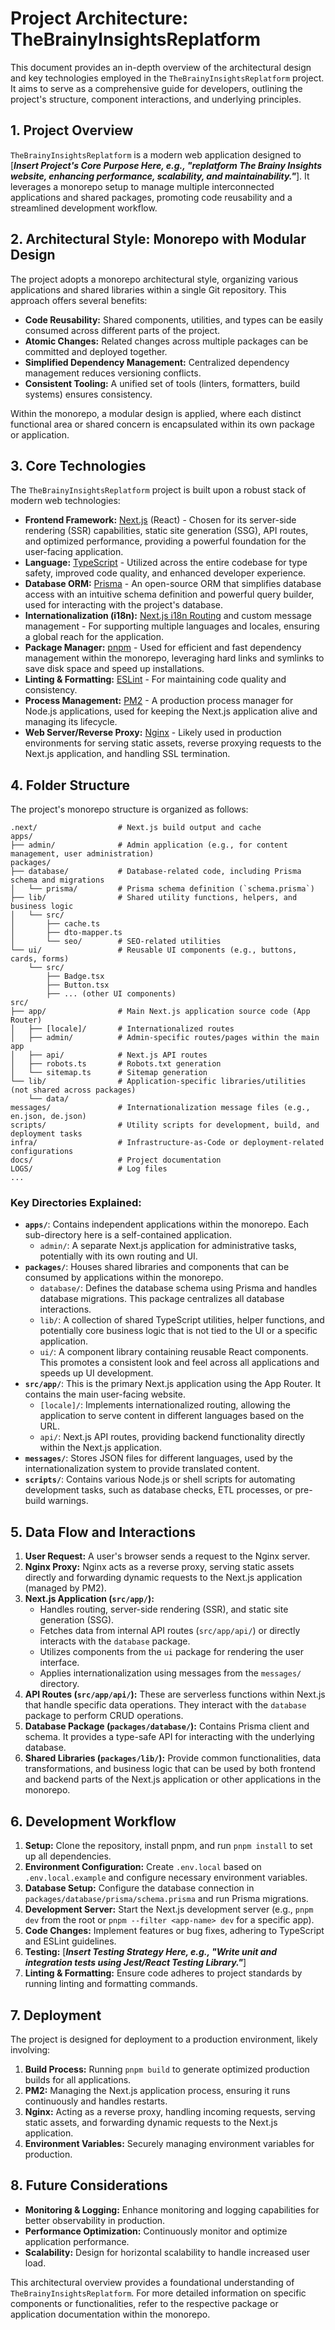 # Project Architecture: TheBrainyInsightsReplatform

This document provides an in-depth overview of the architectural design and key technologies employed in the `TheBrainyInsightsReplatform` project. It aims to serve as a comprehensive guide for developers, outlining the project's structure, component interactions, and underlying principles.

## 1. Project Overview

`TheBrainyInsightsReplatform` is a modern web application designed to [**_Insert Project's Core Purpose Here, e.g., "replatform The Brainy Insights website, enhancing performance, scalability, and maintainability."_**]. It leverages a monorepo setup to manage multiple interconnected applications and shared packages, promoting code reusability and a streamlined development workflow.

## 2. Architectural Style: Monorepo with Modular Design

The project adopts a monorepo architectural style, organizing various applications and shared libraries within a single Git repository. This approach offers several benefits:

*   **Code Reusability:** Shared components, utilities, and types can be easily consumed across different parts of the project.
*   **Atomic Changes:** Related changes across multiple packages can be committed and deployed together.
*   **Simplified Dependency Management:** Centralized dependency management reduces versioning conflicts.
*   **Consistent Tooling:** A unified set of tools (linters, formatters, build systems) ensures consistency.

Within the monorepo, a modular design is applied, where each distinct functional area or shared concern is encapsulated within its own package or application.

## 3. Core Technologies

The `TheBrainyInsightsReplatform` project is built upon a robust stack of modern web technologies:

*   **Frontend Framework:** [Next.js](https://nextjs.org/) (React) - Chosen for its server-side rendering (SSR) capabilities, static site generation (SSG), API routes, and optimized performance, providing a powerful foundation for the user-facing application.
*   **Language:** [TypeScript](https://www.typescriptlang.org/) - Utilized across the entire codebase for type safety, improved code quality, and enhanced developer experience.
*   **Database ORM:** [Prisma](https://www.prisma.io/) - An open-source ORM that simplifies database access with an intuitive schema definition and powerful query builder, used for interacting with the project's database.
*   **Internationalization (i18n):** [Next.js i18n Routing](https://nextjs.org/docs/advanced-features/i18n-routing) and custom message management - For supporting multiple languages and locales, ensuring a global reach for the application.
*   **Package Manager:** [pnpm](https://pnpm.io/) - Used for efficient and fast dependency management within the monorepo, leveraging hard links and symlinks to save disk space and speed up installations.
*   **Linting & Formatting:** [ESLint](https://eslint.org/) - For maintaining code quality and consistency.
*   **Process Management:** [PM2](https://pm2.keymetrics.io/) - A production process manager for Node.js applications, used for keeping the Next.js application alive and managing its lifecycle.
*   **Web Server/Reverse Proxy:** [Nginx](https://www.nginx.com/) - Likely used in production environments for serving static assets, reverse proxying requests to the Next.js application, and handling SSL termination.

## 4. Folder Structure

The project's monorepo structure is organized as follows:

```
.next/                  # Next.js build output and cache
apps/
├── admin/              # Admin application (e.g., for content management, user administration)
packages/
├── database/           # Database-related code, including Prisma schema and migrations
│   └── prisma/         # Prisma schema definition (`schema.prisma`)
├── lib/                # Shared utility functions, helpers, and business logic
│   └── src/
│       ├── cache.ts
│       ├── dto-mapper.ts
│       └── seo/        # SEO-related utilities
└── ui/                 # Reusable UI components (e.g., buttons, cards, forms)
    └── src/
        ├── Badge.tsx
        ├── Button.tsx
        ├── ... (other UI components)
src/
├── app/                # Main Next.js application source code (App Router)
│   ├── [locale]/       # Internationalized routes
│   ├── admin/          # Admin-specific routes/pages within the main app
│   ├── api/            # Next.js API routes
│   ├── robots.ts       # Robots.txt generation
│   └── sitemap.ts      # Sitemap generation
└── lib/                # Application-specific libraries/utilities (not shared across packages)
    └── data/
messages/               # Internationalization message files (e.g., en.json, de.json)
scripts/                # Utility scripts for development, build, and deployment tasks
infra/                  # Infrastructure-as-Code or deployment-related configurations
docs/                   # Project documentation
LOGS/                   # Log files
...
```

### Key Directories Explained:

*   **`apps/`**: Contains independent applications within the monorepo. Each sub-directory here is a self-contained application.
    *   `admin/`: A separate Next.js application for administrative tasks, potentially with its own routing and UI.
*   **`packages/`**: Houses shared libraries and components that can be consumed by applications within the monorepo.
    *   `database/`: Defines the database schema using Prisma and handles database migrations. This package centralizes all database interactions.
    *   `lib/`: A collection of shared TypeScript utilities, helper functions, and potentially core business logic that is not tied to the UI or a specific application.
    *   `ui/`: A component library containing reusable React components. This promotes a consistent look and feel across all applications and speeds up UI development.
*   **`src/app/`**: This is the primary Next.js application using the App Router. It contains the main user-facing website.
    *   `[locale]/`: Implements internationalized routing, allowing the application to serve content in different languages based on the URL.
    *   `api/`: Next.js API routes, providing backend functionality directly within the Next.js application.
*   **`messages/`**: Stores JSON files for different languages, used by the internationalization system to provide translated content.
*   **`scripts/`**: Contains various Node.js or shell scripts for automating development tasks, such as database checks, ETL processes, or pre-build warnings.

## 5. Data Flow and Interactions

1.  **User Request:** A user's browser sends a request to the Nginx server.
2.  **Nginx Proxy:** Nginx acts as a reverse proxy, serving static assets directly and forwarding dynamic requests to the Next.js application (managed by PM2).
3.  **Next.js Application (`src/app/`):**
    *   Handles routing, server-side rendering (SSR), and static site generation (SSG).
    *   Fetches data from internal API routes (`src/app/api/`) or directly interacts with the `database` package.
    *   Utilizes components from the `ui` package for rendering the user interface.
    *   Applies internationalization using messages from the `messages/` directory.
4.  **API Routes (`src/app/api/`):** These are serverless functions within Next.js that handle specific data operations. They interact with the `database` package to perform CRUD operations.
5.  **Database Package (`packages/database/`):** Contains Prisma client and schema. It provides a type-safe API for interacting with the underlying database.
6.  **Shared Libraries (`packages/lib/`):** Provide common functionalities, data transformations, and business logic that can be used by both frontend and backend parts of the Next.js application or other applications in the monorepo.

## 6. Development Workflow

1.  **Setup:** Clone the repository, install pnpm, and run `pnpm install` to set up all dependencies.
2.  **Environment Configuration:** Create `.env.local` based on `.env.local.example` and configure necessary environment variables.
3.  **Database Setup:** Configure the database connection in `packages/database/prisma/schema.prisma` and run Prisma migrations.
4.  **Development Server:** Start the Next.js development server (e.g., `pnpm dev` from the root or `pnpm --filter <app-name> dev` for a specific app).
5.  **Code Changes:** Implement features or bug fixes, adhering to TypeScript and ESLint guidelines.
6.  **Testing:** [**_Insert Testing Strategy Here, e.g., "Write unit and integration tests using Jest/React Testing Library."_**]
7.  **Linting & Formatting:** Ensure code adheres to project standards by running linting and formatting commands.

## 7. Deployment

The project is designed for deployment to a production environment, likely involving:

1.  **Build Process:** Running `pnpm build` to generate optimized production builds for all applications.
2.  **PM2:** Managing the Next.js application process, ensuring it runs continuously and handles restarts.
3.  **Nginx:** Acting as a reverse proxy, handling incoming requests, serving static assets, and forwarding dynamic requests to the Next.js application.
4.  **Environment Variables:** Securely managing environment variables for production.

## 8. Future Considerations


*   **Monitoring & Logging:** Enhance monitoring and logging capabilities for better observability in production.
*   **Performance Optimization:** Continuously monitor and optimize application performance.
*   **Scalability:** Design for horizontal scalability to handle increased user load.

This architectural overview provides a foundational understanding of `TheBrainyInsightsReplatform`. For more detailed information on specific components or functionalities, refer to the respective package or application documentation within the monorepo.